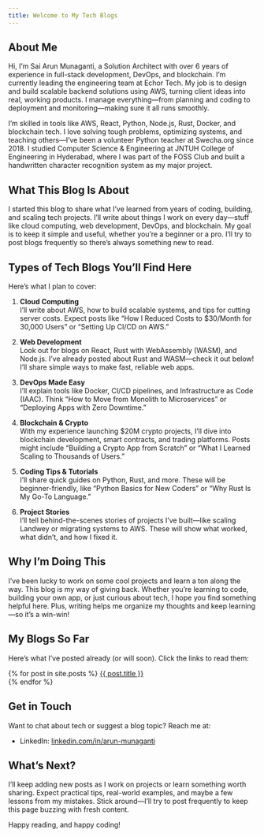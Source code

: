 ```yaml
---
title: Welcome to My Tech Blogs
---
```


## About Me
Hi, I’m Sai Arun Munaganti, a Solution Architect with over 6 years of experience in full-stack development, DevOps, and blockchain. I’m currently leading the engineering team at Echor Tech. My job is to design and build scalable backend solutions using AWS, turning client ideas into real, working products. I manage everything—from planning and coding to deployment and monitoring—making sure it all runs smoothly.


I’m skilled in tools like AWS, React, Python, Node.js, Rust, Docker, and blockchain tech. I love solving tough problems, optimizing systems, and teaching others—I’ve been a volunteer Python teacher at Swecha.org since 2018. I studied Computer Science & Engineering at JNTUH College of Engineering in Hyderabad, where I was part of the FOSS Club and built a handwritten character recognition system as my major project.

## What This Blog Is About
I started this blog to share what I’ve learned from years of coding, building, and scaling tech projects. I’ll write about things I work on every day—stuff like cloud computing, web development, DevOps, and blockchain. My goal is to keep it simple and useful, whether you’re a beginner or a pro. I’ll try to post blogs frequently so there’s always something new to read.

## Types of Tech Blogs You’ll Find Here
Here’s what I plan to cover:

1. **Cloud Computing**  
   I’ll write about AWS, how to build scalable systems, and tips for cutting server costs. Expect posts like “How I Reduced Costs to $30/Month for 30,000 Users” or “Setting Up CI/CD on AWS.”

2. **Web Development**  
   Look out for blogs on React, Rust with WebAssembly (WASM), and Node.js. I’ve already posted about Rust and WASM—check it out below! I’ll share simple ways to make fast, reliable web apps.

3. **DevOps Made Easy**  
   I’ll explain tools like Docker, CI/CD pipelines, and Infrastructure as Code (IAAC). Think “How to Move from Monolith to Microservices” or “Deploying Apps with Zero Downtime.”

4. **Blockchain & Crypto**  
   With my experience launching $20M crypto projects, I’ll dive into blockchain development, smart contracts, and trading platforms. Posts might include “Building a Crypto App from Scratch” or “What I Learned Scaling to Thousands of Users.”

5. **Coding Tips & Tutorials**  
   I’ll share quick guides on Python, Rust, and more. These will be beginner-friendly, like “Python Basics for New Coders” or “Why Rust Is My Go-To Language.”

6. **Project Stories**  
   I’ll tell behind-the-scenes stories of projects I’ve built—like scaling Landwey or migrating systems to AWS. These will show what worked, what didn’t, and how I fixed it.

## Why I’m Doing This
I’ve been lucky to work on some cool projects and learn a ton along the way. This blog is my way of giving back. Whether you’re learning to code, building your own app, or just curious about tech, I hope you find something helpful here. Plus, writing helps me organize my thoughts and keep learning—so it’s a win-win!

## My Blogs So Far
Here’s what I’ve posted already (or will soon). Click the links to read them:

{% for post in site.posts %}
  <a href="/blogs{{ post.url }}">{{ post.title }}</a><br>
{% endfor %}

## Get in Touch
Want to chat about tech or suggest a blog topic? Reach me at:  
- LinkedIn: [linkedin.com/in/arun-munaganti](https://www.linkedin.com/in/arun-munaganti/)  

## What’s Next?
I’ll keep adding new posts as I work on projects or learn something worth sharing. Expect practical tips, real-world examples, and maybe a few lessons from my mistakes. Stick around—I’ll try to post frequently to keep this page buzzing with fresh content.

Happy reading, and happy coding!